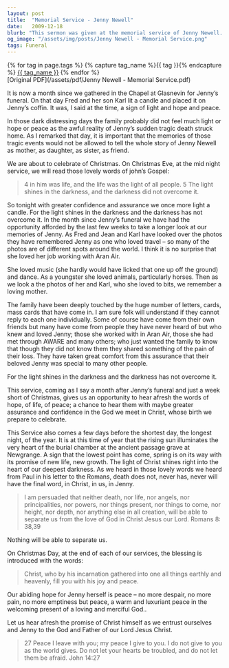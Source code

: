 ```yaml
---
layout: post
title:  "Memorial Service - Jenny Newell"
date:   2009-12-18
blurb: "This sermon was given at the memorial service of Jenny Newell. It speaks of the light and hope in the face of the tragic loss, and the comfort and assurance found in the love of God. The sermon also highlights the importance of remembering Jenny not just for the tragic events, but for who she was as a mother, daughter, sister, and friend."
og_image: "/assets/img/posts/Jenny Newell - Memorial Service.png"
tags: Funeral
---    
```

<div class="tag-pills">
  {% for tag in page.tags %}
    {% capture tag_name %}{{ tag }}{% endcapture %}
    <a href="{{ site.baseurl }}/tag/{{ tag_name }}" class="tag-pill">{{ tag_name }}</a>
  {% endfor %}
</div>
[Original PDF](/assets/pdf/Jenny Newell - Memorial Service.pdf)

It is now a month since we gathered in the Chapel at Glasnevin for Jenny’s funeral. On that day Fred and her son Karl lit a candle and placed it on Jenny’s coffin. It was, I said at the time, a sign of light and hope and peace.

In those dark distressing days the family probably did not feel much light or hope or peace as the awful reality of Jenny’s sudden tragic death struck home. As I remarked that day, it is important that the memories of those tragic events would not be allowed to tell the whole story of Jenny Newell as mother, as daughter, as sister, as friend.

We are about to celebrate of Christmas. On Christmas Eve, at the mid night service, we will read those lovely words of john’s Gospel:

> 4 in him was life, and the life was the light of all people.
> 5 The light shines in the darkness, and the darkness did not overcome it.

So tonight with greater confidence and assurance we once more light a candle. For the light shines in the darkness and the darkness has not overcome it. In the month since Jenny’s funeral we have had the opportunity afforded by the last few weeks to take a longer look at our memories of Jenny. As Fred and Jean and Karl have looked over the photos they have remembered Jenny as one who loved travel – so many of the photos are of different spots around the world. I think it is no surprise that she loved her job working with Aran Air.

She loved music (she hardly would have licked that one up off the ground) and dance. As a youngster she loved animals, particularly horses. Then as we look a the photos of her and Karl, who she loved to bits, we remember a loving mother.

The family have been deeply touched by the huge number of letters, cards, mass cards that have come in. I am sure folk will understand if they cannot reply to each one individually. Some of course have come from their own friends but many have come from people they have never heard of but who knew and loved Jenny; those she worked with in Aran Air, those she had met through AWARE and many others; who just wanted the family to know that though they did not know them they shared something of the pain of their loss. They have taken great comfort from this assurance that their beloved Jenny was special to many other people.

For the light shines in the darkness and the darkness has not overcome it.

This service, coming as I say a month after Jenny’s funeral and just a week short of Christmas, gives us an opportunity to hear afresh the words of hope, of life, of peace; a chance to hear them with maybe greater assurance and confidence in the God we meet in Christ, whose birth we prepare to celebrate.

This Service also comes a few days before the shortest day, the longest night, of the year. It is at this time of year that the rising sun illuminates the very heart of the burial chamber at the ancient passage grave at Newgrange. A sign that the lowest point has come, spring is on its way with its promise of new life, new growth. The light of Christ shines right into the heart of our deepest darkness. As we heard in those lovely words we heard from Paul in his letter to the Romans, death does not, never has, never will have the final word, in Christ, in us, in Jenny.

> I am persuaded that neither death, nor life,
> nor angels, nor principalities,
> nor powers, nor things present, nor things to come,
> nor height, nor depth, nor anything else in all creation,
> will be able to separate us from the love of God in Christ Jesus our Lord.
> Romans 8: 38,39

Nothing will be able to separate us.

On Christmas Day, at the end of each of our services, the blessing is introduced with the words:

> Christ, who by his incarnation gathered into one all things earthly and heavenly, fill you with his joy and peace.

Our abiding hope for Jenny herself is peace – no more despair, no more pain, no more emptiness but peace, a warm and luxuriant peace in the welcoming present of a loving and merciful God..

Let us hear afresh the promise of Christ himself as we entrust ourselves and Jenny to the God and Father of our Lord Jesus Christ.

> 27 Peace I leave with you; my peace I give to you. I do not give to you as the world gives. Do not let your hearts be troubled, and do not let them be afraid. John 14:27
